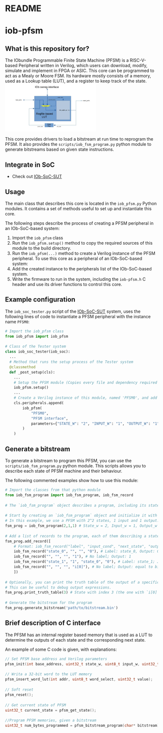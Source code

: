 # README #

# iob-pfsm

## What is this repository for? ##

The IObundle Programmable Finite State Machine (PFSM) is a RISC-V-based Peripheral written in Verilog, which users can download, modify, simulate and implement in FPGA or ASIC.
This core can be programmed to act as a Mealy or Moore FSM.
Its hardware mostly consists of a memory, used as a Lookup table (LUT), and a register to keep track of the state.
<img
  src="/document/figures/PFSM_BD.jpg"
  alt="PFSM_BD.jpg"
  title="PFSM Block Diagram"
  style="display: inline-block; margin: 0 auto; max-width: 300px">

This core provides drivers to load a bitstream at run time to reprogram the PFSM.
It also provides the `scripts/iob_fsm_program.py` python module to generate bitstreams based on given state instructions.

## Integrate in SoC ##

* Check out [IOb-SoC-SUT](https://github.com/IObundle/iob-soc-sut)

## Usage

The main class that describes this core is located in the `iob_pfsm.py` Python modules. It contains a set of methods useful to set up and instantiate this core.

The following steps describe the process of creating a PFSM peripheral in an IOb-SoC-based system:
1) Import the `iob_pfsm` class
2) Run the `iob_pfsm.setup()` method to copy the required sources of this module to the build directory.
3) Run the `iob_pfsm(...)` method to create a Verilog instance of the PFSM peripheral.
To use this core as a peripheral of an IOb-SoC-based system:
  4) Add the created instance to the peripherals list of the IOb-SoC-based system.
  5) Write the firmware to run in the system, including the `iob-pfsm.h` C header and use its driver functions to control this core.

## Example configuration

The `iob_soc_tester.py` script of the [IOb-SoC-SUT](https://github.com/IObundle/iob-soc-sut) system, uses the following lines of code to instantiate a PFSM peripheral with the instance name `PFSM0`:
```Python
# Import the iob_pfsm class
from iob_pfsm import iob_pfsm

# Class of the Tester system
class iob_soc_tester(iob_soc):
  ...
  # Method that runs the setup process of the Tester system
  @classmethod
  def _post_setup(cls):
    ...
    # Setup the PFSM module (Copies every file and dependency required to the build directory)
    iob_pfsm.setup()
    ...
    # Create a Verilog instance of this module, named 'PFSM0', and add it to the peripherals list of the system.
    cls.peripherals.append(
        iob_pfsm(
            "PFSM0",
            "PFSM interface",
            parameters={"STATE_W": "2", "INPUT_W": "1", "OUTPUT_W": "1"},
        )
    )
```

## Generate a bitstream ##

To generate a bitstream to program this PFSM, you can use the `scripts/iob_fsm_program.py` python module.
This scripts allows you to describe each state of PFSM machine and their behaviour.

The following commented examples show how to use this module:
```Python
# Import the classes from that python module
from iob_fsm_program import iob_fsm_program, iob_fsm_record

# The `iob_fsm_program` object describes a program, including its states, for a specific PFSM.

# Start by creating an `iob_fsm_program` object and initialize it with the same parameters as the PFSM used.
# In this example, we use a PFSM with 2^2 states, 1 input and 1 output.
fsm_prog = iob_fsm_program(2,1,1) # State_w = 2, Input_w = 1, Output_w = 1

# Add a list of records to the program, each of them describing a state.
fsm_prog.add_record([
    # Format: iob_fsm_record("label", "input_cond", "next_state", "output_expr")
    iob_fsm_record("state_0", "", "", "0"), # Label: state_0, Output: 0
    iob_fsm_record("", "", "", "1"), # No label; Output: 1
    iob_fsm_record("state_1", "1", "state_0", "0"), # Label: state_1; Jump to `state_0` if input is 1; Output 0
    iob_fsm_record("", "", "", "i[0]"), # No label; Output: equal to bit 0 of input
    ])

# Optionally, you can print the truth table of the output of a specific record.
# This can be useful to debug output expressions.
fsm_prog.print_truth_table(3) # State with index 3 (the one with `i[0]` output_expr)

# Generate the bitstream for the program
fsm_prog.generate_bitstream('path/to/bitstream.bin')
```

## Brief description of C interface ##

The PFSM has an internal register based memory that is used as a LUT to determine the outputs of each state and the corresponding next state.

An example of some C code is given, with explanations:

```C
// Set PFSM base address and Verilog parameters
pfsm_init(int base_address, uint32_t state_w, uint8_t input_w, uint32_t output_w);

// Writa a 32-bit word to the LUT memory
pfsm_insert_word_lut(int addr, uint8_t word_select, uint32_t value);

// Soft reset
pfsm_reset();

// Get current state of PFSM
uint32_t current_state = pfsm_get_state();

//Program PFSM memories, given a bitstream
uint32_t num_bytes_programmed = pfsm_bitstream_program(char* bitstream);
```
